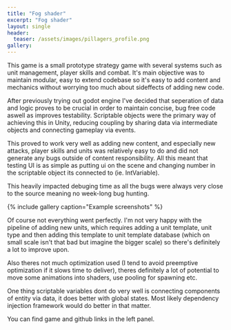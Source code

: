 ```yaml
---
title: "Fog shader"
excerpt: "Fog shader"
layout: single
header:
  teaser: /assets/images/pillagers_profile.png
gallery:
---
```


This game is a small prototype strategy game with several systems such as unit management, player skills and combat. It's main objective was to maintain modular, easy to extend codebase so it's easy to add content and mechanics without worrying too much about sideffects of adding new code.

After previously trying out godot engine I've decided that seperation of data and logic proves to be crucial in order to maintain concise, bug free code aswell as improves testability. Scriptable objects were the primary way of achieving this in Unity, reducing coupling by sharing data via intermediate objects and connecting gameplay via events. 

This proved to work very well as adding new content, and especially new attacks, player skills and units was relatively easy to do and did not generate any bugs outside of content responsibility. All this meant that testing UI is as simple as putting ui on the scene and changing number in the scriptable object its connected to (ie. IntVariable). 

This heavily impacted debuging time as all the bugs were always very close to the source meaning no week-long bug hunting.

{% include gallery caption="Example screenshots" %}

Of course not everything went perfectly. I'm not very happy with the pipeline of adding new units, which requires adding a unit template, unit type and then adding this template to unit template database (which on small scale isn't that bad but imagine the bigger scale) so there's definitely a lot to improve upon.

Also theres not much optimization used (I tend to avoid preemptive optimization if it slows time  to deliver), theres definitely a lot of potential to move some animations into shaders, use pooling for spawning etc.

One thing scriptable variables dont do very well is connecting components of entity via data, it does better with global states. Most likely dependency injection framework would do better in that matter.

You can find game and github links in the left panel.
